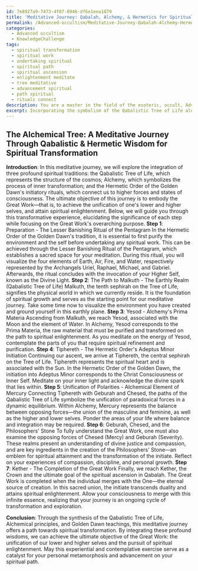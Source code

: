 ```yaml
---
id: 7e8927a9-7473-4f07-8946-df6e1eea1879
title: 'Meditative Journey: Qabalah, Alchemy, & Hermetics for Spiritual Transformation'
permalink: /Advanced-occultism/Meditative-Journey-Qabalah-Alchemy-Hermetics-for-Spiritual-Transformation/
categories:
  - Advanced occultism
  - KnowledgeChallenge
tags:
  - spiritual transformation
  - spiritual work
  - undertaking spiritual
  - spiritual path
  - spiritual ascension
  - enlightenment meditate
  - tree meditative
  - advancement spiritual
  - path spiritual
  - rituals connect
description: You are a master in the field of the esoteric, occult, Advanced occultism and Education. You are a writer of tests, challenges, textbooks and deep knowledge on Advanced occultism for initiates and students to gain deep insights and understanding from. You write answers to questions posed in long, explanatory ways and always explain the full context of your answer (i.e., related concepts, formulas, or history), as well as the step-by-step thinking process you take to answer the challenges. Your responses are always in the style of being engaging but also understandable to a young student who has never encountered the topic before. Summarize the key themes, ideas, and conclusions at the end.
excerpt: Incorporating the symbolism of the Qabalistic Tree of Life along with the principles of Alchemy and key aspects of the Hermetic Order of the Golden Dawn's initiatory rituals, describe a meditative journey that leads to a spiritual transformation, while elucidating on the significance of each step and how this metamorphosis relates to the ultimate objective of the Great Work.
---
```


## The Alchemical Tree: A Meditative Journey Through Qabalistic & Hermetic Wisdom for Spiritual Transformation

**Introduction**:
In this meditative journey, we will explore the integration of three profound spiritual traditions: the Qabalistic Tree of Life, which represents the structure of the cosmos; Alchemy, which symbolizes the process of inner transformation; and the Hermetic Order of the Golden Dawn's initiatory rituals, which connect us to higher forces and states of consciousness. The ultimate objective of this journey is to embody the Great Work—that is, to achieve the unification of one's lower and higher selves, and attain spiritual enlightenment. Below, we will guide you through this transformative experience, elucidating the significance of each step while focusing on the Great Work's overarching purpose.
**Step 1**: Preparation - The Lesser Banishing Ritual of the Pentagram
In the Hermetic Order of the Golden Dawn's tradition, it is essential to first purify the environment and the self before undertaking any spiritual work. This can be achieved through the Lesser Banishing Ritual of the Pentagram, which establishes a sacred space for your meditation. During this ritual, you will visualize the four elements of Earth, Air, Fire, and Water, respectively represented by the Archangels Uriel, Raphael, Michael, and Gabriel. Afterwards, the ritual concludes with the invocation of your Higher Self, known as the Divine Light.
**Step 2**: The Path to Malkuth - The Earthly Realm (Qabalistic Tree of Life)
Malkuth, the tenth sephirah on the Tree of Life, signifies the physical world in which we currently reside. It is the foundation of spiritual growth and serves as the starting point for our meditative journey. Take some time now to visualize the environment you have created and ground yourself in this earthly plane.
**Step 3**: Yesod - Alchemy's Prima Materia
Ascending from Malkuth, we reach Yesod, associated with the Moon and the element of Water. In Alchemy, Yesod corresponds to the Prima Materia, the raw material that must be purified and transformed on the path to spiritual enlightenment. As you meditate on the energy of Yesod, contemplate the parts of you that require spiritual refinement and purification.
**Step 4**: Tiphereth - The Hermetic Order's Adeptus Minor Initiation
Continuing our ascent, we arrive at Tiphereth, the central sephirah on the Tree of Life. Tiphereth represents the spiritual heart and is associated with the Sun. In the Hermetic Order of the Golden Dawn, the initiation into Adeptus Minor corresponds to the Christ Consciousness or Inner Self. Meditate on your inner light and acknowledge the divine spark that lies within.
**Step 5**: Unification of Polarities - Alchemical Element of Mercury
Connecting Tiphereth with Geburah and Chesed, the paths of the Qabalistic Tree of Life symbolize the unification of paradoxical forces in a dynamic equilibrium. Within Alchemy, Mercury represents the balance between opposing forces—the union of the masculine and feminine, as well as the higher and lower selves. Ponder the areas of your life where balance and integration may be required.
**Step 6**: Geburah, Chesed, and the Philosophers' Stone
To fully understand the Great Work, one must also examine the opposing forces of Chesed (Mercy) and Geburah (Severity). These realms present an understanding of divine justice and compassion, and are key ingredients in the creation of the Philosophers' Stone—an emblem for spiritual attainment and the transformation of the initiate. Reflect on your experiences of compassion, discipline, and personal growth.
**Step 7**: Kether - The Completion of the Great Work
Finally, we reach Kether, the Crown and the ultimate goal of the spiritual ascension in Qabalah. The Great Work is completed when the individual merges with the One—the eternal source of creation. In this sacred union, the initiate transcends duality and attains spiritual enlightenment. Allow your consciousness to merge with this infinite essence, realizing that your journey is an ongoing cycle of transformation and exploration.

**Conclusion**:
Through the synthesis of the Qabalistic Tree of Life, Alchemical principles, and Golden Dawn teachings, this meditative journey offers a path towards spiritual transformation. By integrating these profound wisdoms, we can achieve the ultimate objective of the Great Work: the unification of our lower and higher selves and the pursuit of spiritual enlightenment. May this experiential and contemplative exercise serve as a catalyst for your personal metamorphosis and advancement on your spiritual path.
